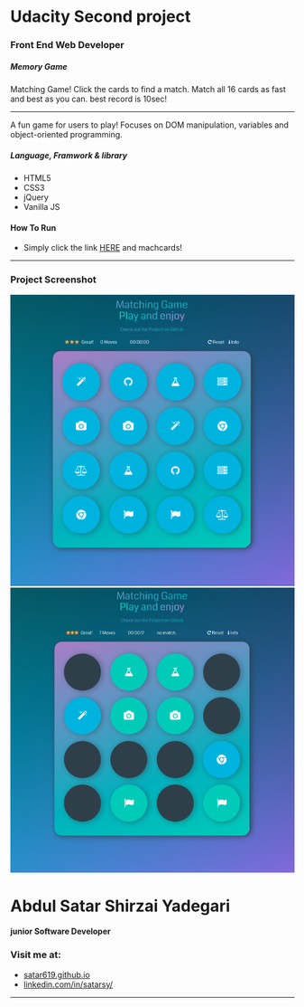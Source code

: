 # Udacity Second project
### Front End Web Developer
##### Memory Game

Matching Game! Click the cards to find a match. Match all 16 cards as fast and best as you can.
best record is 10sec!

---

A fun game for users to play! Focuses on DOM manipulation, variables and object-oriented programming.

##### Language, Framwork & library
* HTML5
* CSS3
* jQuery
* Vanilla JS

#### How To Run

* Simply click the link [HERE](https://satar619.github.io/Udacity_Projects/Memory-Game) and machcards!

---
### Project Screenshot
![Beginning of Game](img/start.png)
![When is start](img/Clicked.png)


# Abdul Satar Shirzai Yadegari
#### junior Software Developer

### Visit me at:
* [satar619.github.io](https://satar619.github.io)
* [linkedin.com/in/satarsy/](linkedin.com/in/satarsy)

------

